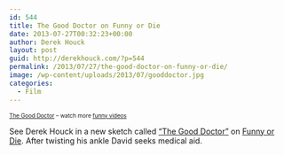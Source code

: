 ```yaml
---
id: 544
title: The Good Doctor on Funny or Die
date: 2013-07-27T00:32:23+00:00
author: Derek Houck
layout: post
guid: http://derekhouck.com/?p=544
permalink: /2013/07/27/the-good-doctor-on-funny-or-die/
image: /wp-content/uploads/2013/07/gooddoctor.jpg
categories:
  - Film
---
```

<div style="text-align:left;font-size:x-small;margin-top:0;width:512px;">
  <a href="http://www.funnyordie.com/videos/64b042802c/the-good-doctor" title="'from HareTrigger, Chris Osbrink, and Christopher Duva">The Good Doctor</a> &#8211; watch more <a href="http://www.funnyordie.com/" title="on Funny or Die">funny videos</a>
</div>

See Derek Houck in a new sketch called [&#8220;The Good Doctor&#8221;](http://www.funnyordie.com/videos/64b042802c/the-good-doctor) on [Funny or Die](http://www.funnyordie.com/). After twisting his ankle David seeks medical aid.